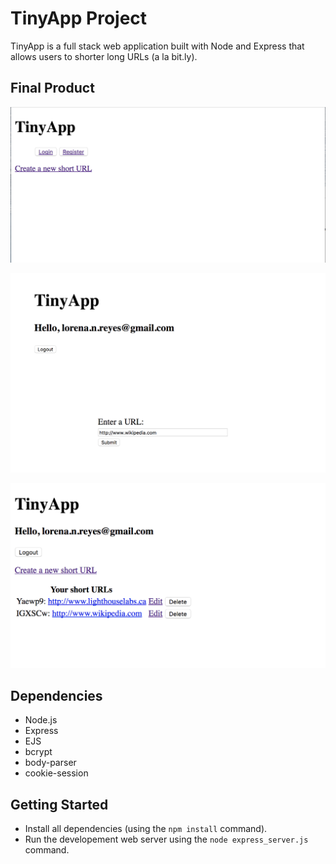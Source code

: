# TinyApp Project

TinyApp is a full stack web application built with Node and Express
that allows users to shorter long URLs (a la bit.ly).

## Final Product

!["TinyApp main page - Register or Login to start."](https://github.com/LoreRey/TinyApp/blob/master/Docs/TinyApp%20-%20Main.png?raw=true)

!["Create a new TinyURL."](https://github.com/LoreRey/TinyApp/blob/master/Docs/Create_new_TinyURL.png?raw=true)

!["See all your URLs in one place. Choose to edit or update the link!"](https://github.com/LoreRey/TinyApp/blob/master/Docs/See_your_URLs.png?raw=true)

## Dependencies

- Node.js
- Express
- EJS
- bcrypt
- body-parser
- cookie-session

## Getting Started

- Install all dependencies (using the `npm install` command).
- Run the developement web server using the `node express_server.js` command.
